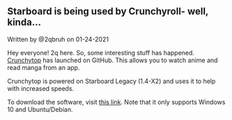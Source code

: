 ## Starboard is being used by Crunchyroll- well, kinda...
Written by @2qbruh on 01-24-2021

Hey everyone! 2q here. So, some interesting stuff has happened. [Crunchytop](https://github.com/crunchytop/crunchytop) has launched on GitHub.
This allows you to watch anime and read manga from an app.

Crunchytop is powered on Starboard Legacy (1.4-X2) and uses it to help with increased speeds.

To download the software, visit [this link](https://github.com/crunchytop/crunchytop/releases/latest). Note that it only supports Windows 10
and Ubuntu/Debian.

